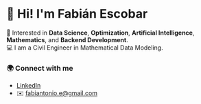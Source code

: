 # 👋 Hi! I'm Fabián Escobar  

🌱 Interested in **Data Science**, **Optimization**, **Artificial Intelligence**, **Mathematics**, and **Backend Development**.  
💻 I am a Civil Engineer in Mathematical Data Modeling.


### 🌍 Connect with me
- [LinkedIn](https://www.linkedin.com/in/fabián-escobar-6608a9284)  
- ✉️ fabiantonio.e@gmail.com

